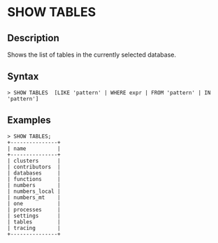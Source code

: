 # **SHOW TABLES**

## **Description**
Shows the list of tables in the currently selected database.

## **Syntax**
```
> SHOW TABLES  [LIKE 'pattern' | WHERE expr | FROM 'pattern' | IN 'pattern']
```
## **Examples**
```
> SHOW TABLES;
+---------------+
| name          |
+---------------+
| clusters      |
| contributors  |
| databases     |
| functions     |
| numbers       |
| numbers_local |
| numbers_mt    |
| one           |
| processes     |
| settings      |
| tables        |
| tracing       |
+---------------+
```

